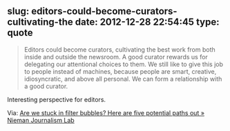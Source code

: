 slug: editors-could-become-curators-cultivating-the
date: 2012-12-28 22:54:45
type: quote
---

> Editors could become curators, cultivating the best work from both inside and outside the newsroom. A good curator rewards us for delegating our attentional choices to them. We still like to give this job to people instead of machines, because people are smart, creative, idiosyncratic, and above all personal. We can form a relationship with a good curator.

Interesting perspective for editors.

 Via: [Are we stuck in filter bubbles? Here are five potential paths out » Nieman Journalism Lab](http://www.niemanlab.org/2012/07/are-we-stuck-in-filter-bubbles-here-are-five-potential-paths-out/)
